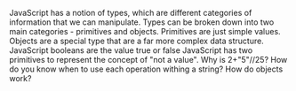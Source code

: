 JavaScript has a notion of types, which are different categories of information that we can manipulate. Types can be broken down into two main categories - primitives and objects. Primitives are just simple values. Objects are a special type that are a far more complex data structure.
JavaScript booleans are the value true or false
JavaScript has two primitives to represent the concept of "not a value".
Why is 2+"5"//25?
How do you know when to use each operation withing a string?
How do objects work?
